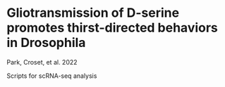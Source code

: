 # Gliotransmission of D-serine promotes thirst-directed behaviors in Drosophila

Park, Croset, et al. 2022 

Scripts for scRNA-seq analysis
